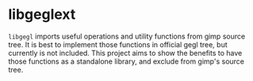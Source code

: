 # libgeglext

`libgegl` imports useful operations and utility functions from gimp source tree.
It is best to implement those functions in official gegl tree, but currently is not included.
This project aims to show the benefits to have those functions as a standalone library, and exclude from gimp's source tree.
